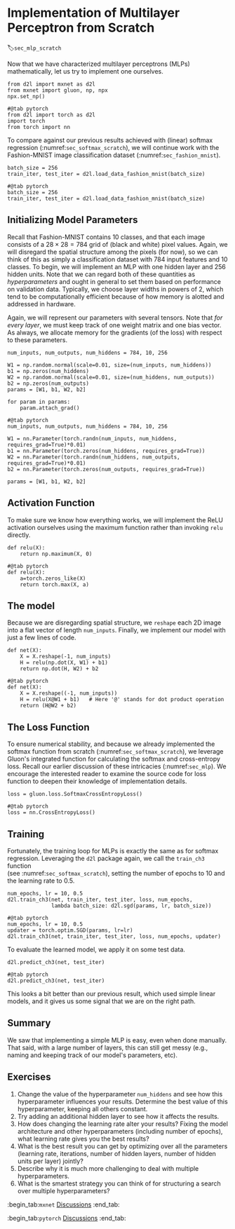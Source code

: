 # Implementation of Multilayer Perceptron from Scratch
:label:`sec_mlp_scratch`

Now that we have characterized 
multilayer perceptrons (MLPs) mathematically, 
let us try to implement one ourselves.

```{.python .input}
from d2l import mxnet as d2l
from mxnet import gluon, np, npx
npx.set_np()
```

```{.python .input}
#@tab pytorch
from d2l import torch as d2l
import torch
from torch import nn
```

To compare against our previous results
achieved with (linear) softmax regression
(:numref:`sec_softmax_scratch`),
we will continue work with 
the Fashion-MNIST image classification dataset 
(:numref:`sec_fashion_mnist`).

```{.python .input}
batch_size = 256
train_iter, test_iter = d2l.load_data_fashion_mnist(batch_size)
```

```{.python .input}
#@tab pytorch
batch_size = 256
train_iter, test_iter = d2l.load_data_fashion_mnist(batch_size)
```

## Initializing Model Parameters

Recall that Fashion-MNIST contains $10$ classes,
and that each image consists of a $28 \times 28 = 784$
grid of (black and white) pixel values.
Again, we will disregard the spatial structure
among the pixels (for now),
so we can think of this as simply a classification dataset
with $784$ input features and $10$ classes.
To begin, we will implement an MLP
with one hidden layer and $256$ hidden units.
Note that we can regard both of these quantities
as *hyperparameters* and ought in general
to set them based on performance on validation data.
Typically, we choose layer widths in powers of $2$,
which tend to be computationally efficient because
of how memory is alotted and addressed in hardware.

Again, we will represent our parameters with several tensors.
Note that *for every layer*, we must keep track of
one weight matrix and one bias vector.
As always, we allocate memory
for the gradients (of the loss) with respect to these parameters.

```{.python .input}
num_inputs, num_outputs, num_hiddens = 784, 10, 256

W1 = np.random.normal(scale=0.01, size=(num_inputs, num_hiddens))
b1 = np.zeros(num_hiddens)
W2 = np.random.normal(scale=0.01, size=(num_hiddens, num_outputs))
b2 = np.zeros(num_outputs)
params = [W1, b1, W2, b2]

for param in params:
    param.attach_grad()
```

```{.python .input}
#@tab pytorch
num_inputs, num_outputs, num_hiddens = 784, 10, 256

W1 = nn.Parameter(torch.randn(num_inputs, num_hiddens, requires_grad=True)*0.01)
b1 = nn.Parameter(torch.zeros(num_hiddens, requires_grad=True))
W2 = nn.Parameter(torch.randn(num_hiddens, num_outputs, requires_grad=True)*0.01)
b2 = nn.Parameter(torch.zeros(num_outputs, requires_grad=True))

params = [W1, b1, W2, b2]
```

## Activation Function

To make sure we know how everything works,
we will implement the ReLU activation ourselves
using the maximum function rather than 
invoking `relu` directly.

```{.python .input}
def relu(X):
    return np.maximum(X, 0)
```

```{.python .input}
#@tab pytorch
def relu(X):
    a=torch.zeros_like(X)
    return torch.max(X, a)
```

## The model

Because we are disregarding spatial structure, 
we `reshape` each 2D image into 
a flat vector of length  `num_inputs`.
Finally, we implement our model 
with just a few lines of code.

```{.python .input}
def net(X):
    X = X.reshape(-1, num_inputs)
    H = relu(np.dot(X, W1) + b1)
    return np.dot(H, W2) + b2
```

```{.python .input}
#@tab pytorch
def net(X):
    X = X.reshape((-1, num_inputs))
    H = relu(X@W1 + b1)   # Here '@' stands for dot product operation
    return (H@W2 + b2)
```

## The Loss Function

To ensure numerical stability,
and because we already implemented
the softmax function from scratch
(:numref:`sec_softmax_scratch`),
we leverage Gluon's integrated function
for calculating the softmax and cross-entropy loss.
Recall our earlier discussion of these intricacies 
(:numref:`sec_mlp`).
We encourage the interested reader 
to examine the source code for loss function
to deepen their knowledge of implementation details.

```{.python .input}
loss = gluon.loss.SoftmaxCrossEntropyLoss()
```

```{.python .input}
#@tab pytorch
loss = nn.CrossEntropyLoss()
```

## Training

Fortunately, the training loop for MLPs
is exactly the same as for softmax regression.
Leveraging the `d2l` package again, 
we call the `train_ch3` function  
(see :numref:`sec_softmax_scratch`),
setting the number of epochs to $10$ 
and the learning rate to $0.5$.

```{.python .input}
num_epochs, lr = 10, 0.5
d2l.train_ch3(net, train_iter, test_iter, loss, num_epochs,
              lambda batch_size: d2l.sgd(params, lr, batch_size))
```

```{.python .input}
#@tab pytorch
num_epochs, lr = 10, 0.5
updater = torch.optim.SGD(params, lr=lr)
d2l.train_ch3(net, train_iter, test_iter, loss, num_epochs, updater)
```

To evaluate the learned model, 
we apply it on some test data.

```{.python .input}
d2l.predict_ch3(net, test_iter)
```

```{.python .input}
#@tab pytorch
d2l.predict_ch3(net, test_iter)
```

This looks a bit better than our previous result,
which used simple linear models, and it gives us 
some signal that we are on the right path.

## Summary

We saw that implementing a simple MLP is easy, 
even when done manually.
That said, with a large number of layers, 
this can still get messy 
(e.g., naming and keeping track of our model's parameters, etc).

## Exercises

1. Change the value of the hyperparameter `num_hiddens` and see how this hyperparameter influences your results. Determine the best value of this hyperparameter, keeping all others constant.
1. Try adding an additional hidden layer to see how it affects the results.
1. How does changing the learning rate alter your results? Fixing the model architecture and other hyperparameters (including number of epochs), what learning rate gives you the best results? 
1. What is the best result you can get by optimizing over all the parameters (learning rate, iterations, number of hidden layers, number of hidden units per layer) jointly? 
1. Describe why it is much more challenging to deal with multiple hyperparameters. 
1. What is the smartest strategy you can think of for structuring a search over multiple hyperparameters?


:begin_tab:`mxnet`
[Discussions](https://discuss.d2l.ai/t/92)
:end_tab:

:begin_tab:`pytorch`
[Discussions](https://discuss.d2l.ai/t/93)
:end_tab:
